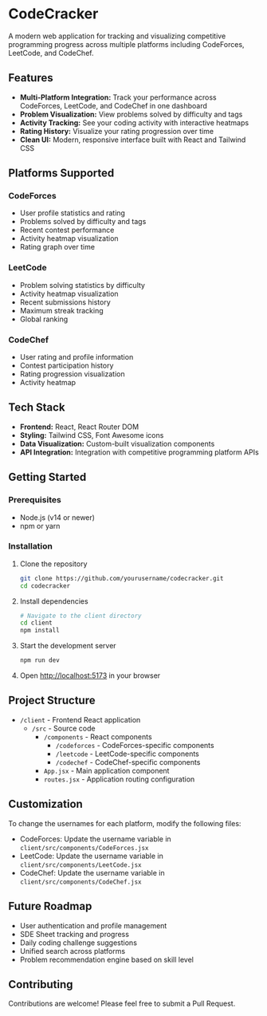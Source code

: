 # CodeCracker

A modern web application for tracking and visualizing competitive programming progress across multiple platforms including CodeForces, LeetCode, and CodeChef.

## Features

- **Multi-Platform Integration:** Track your performance across CodeForces, LeetCode, and CodeChef in one dashboard
- **Problem Visualization:** View problems solved by difficulty and tags
- **Activity Tracking:** See your coding activity with interactive heatmaps
- **Rating History:** Visualize your rating progression over time
- **Clean UI:** Modern, responsive interface built with React and Tailwind CSS

## Platforms Supported

### CodeForces
- User profile statistics and rating
- Problems solved by difficulty and tags
- Recent contest performance
- Activity heatmap visualization
- Rating graph over time

### LeetCode
- Problem solving statistics by difficulty
- Activity heatmap visualization
- Recent submissions history
- Maximum streak tracking
- Global ranking

### CodeChef
- User rating and profile information
- Contest participation history
- Rating progression visualization
- Activity heatmap

## Tech Stack

- **Frontend:** React, React Router DOM
- **Styling:** Tailwind CSS, Font Awesome icons
- **Data Visualization:** Custom-built visualization components
- **API Integration:** Integration with competitive programming platform APIs

## Getting Started

### Prerequisites

- Node.js (v14 or newer)
- npm or yarn

### Installation

1. Clone the repository
   ```bash
   git clone https://github.com/yourusername/codecracker.git
   cd codecracker
   ```

2. Install dependencies
   ```bash
   # Navigate to the client directory
   cd client
   npm install
   ```

3. Start the development server
   ```bash
   npm run dev
   ```

4. Open [http://localhost:5173](http://localhost:5173) in your browser

## Project Structure

- `/client` - Frontend React application
  - `/src` - Source code
    - `/components` - React components
      - `/codeforces` - CodeForces-specific components
      - `/leetcode` - LeetCode-specific components
      - `/codechef` - CodeChef-specific components
    - `App.jsx` - Main application component
    - `routes.jsx` - Application routing configuration

## Customization

To change the usernames for each platform, modify the following files:
- CodeForces: Update the username variable in `client/src/components/CodeForces.jsx`
- LeetCode: Update the username variable in `client/src/components/LeetCode.jsx`
- CodeChef: Update the username variable in `client/src/components/CodeChef.jsx`

## Future Roadmap

- User authentication and profile management
- SDE Sheet tracking and progress
- Daily coding challenge suggestions
- Unified search across platforms
- Problem recommendation engine based on skill level

## Contributing

Contributions are welcome! Please feel free to submit a Pull Request.

